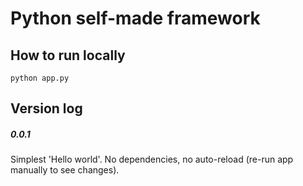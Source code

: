 # Python self-made framework

## How to run locally
```
python app.py
```

## Version log
##### 0.0.1
Simplest 'Hello world'.
No dependencies, no auto-reload (re-run app manually to see changes).